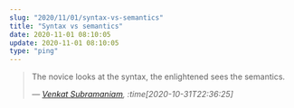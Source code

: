 ```yaml
---
slug: "2020/11/01/syntax-vs-semantics"
title: "Syntax vs semantics"
date: 2020-11-01 08:10:05
update: 2020-11-01 08:10:05
type: "ping"
---
```


> The novice looks at the syntax, the enlightened sees the semantics.
>
> <cite>&mdash; [Venkat Subramaniam](https://twitter.com/venkat_s/status/1322668777482276865), :time[2020-10-31T22:36:25]</cite>
